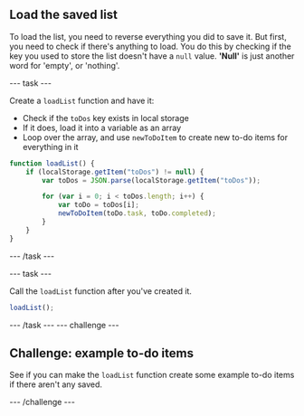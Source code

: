 ## Load the saved list
To load the list, you need to reverse everything you did to save it. But first, you need to check if there's anything to load. You do this by checking if the key you used to store the list doesn't have a `null` value. **'Null'** is just another word for 'empty', or 'nothing'.

--- task ---

Create a `loadList` function and have it:
  - Check if the `toDos` key exists in local storage
  - If it does, load it into a variable as an array
  - Loop over the array, and use `newToDoItem` to create new to-do items for everything in it

```JavaScript
function loadList() {
    if (localStorage.getItem("toDos") != null) {
        var toDos = JSON.parse(localStorage.getItem("toDos"));

        for (var i = 0; i < toDos.length; i++) {
            var toDo = toDos[i];
            newToDoItem(toDo.task, toDo.completed);
        }
    } 
}
```

--- /task ---

--- task ---

Call the `loadList` function after you've created it.

```JavaScript
loadList();
```

--- /task ---
--- challenge ---

## Challenge: example to-do items

See if you can make the `loadList` function create some example to-do items if there aren't any saved.

--- /challenge ---
